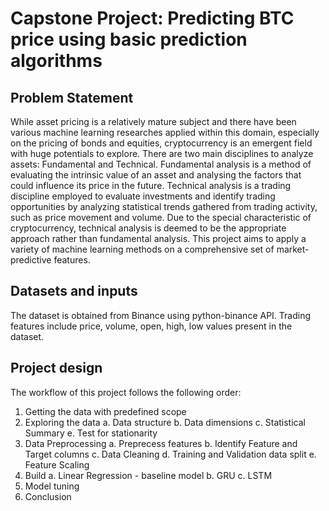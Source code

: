 # Capstone Project: Predicting BTC price using basic prediction algorithms

## Problem Statement
While asset pricing is a relatively mature subject and there have been various machine learning researches applied within this domain, especially on the pricing of bonds and equities, cryptocurrency is an emergent field with huge potentials to explore.
There are two main disciplines to analyze assets: Fundamental and Technical. Fundamental analysis is a method of evaluating the intrinsic value of an asset and analysing the factors that could influence its price in the future. Technical analysis is a trading discipline employed to evaluate investments and identify trading opportunities by analyzing statistical trends gathered from trading activity, such as price movement and volume. Due to the special characteristic of cryptocurrency, technical analysis is deemed to be the appropriate approach rather than fundamental analysis. This project aims to apply a variety of machine learning methods on a comprehensive set of market-predictive features.


## Datasets and inputs
The dataset is obtained from Binance using python-binance API. Trading features include price, volume, open, high, low values present in the dataset.


## Project design
The workflow of this project follows the following order:
1. Getting the data with predefined scope
2. Exploring the data
  a. Data structure
  b. Data dimensions
  c. Statistical Summary
  e. Test for stationarity
3. Data Preprocessing
  a. Preprecess features
  b. Identify Feature and Target columns
  c. Data Cleaning
  d. Training and Validation data split
  e. Feature Scaling
4. Build
  a. Linear Regression - baseline model
  b. GRU
  c. LSTM
5. Model tuning
6. Conclusion
